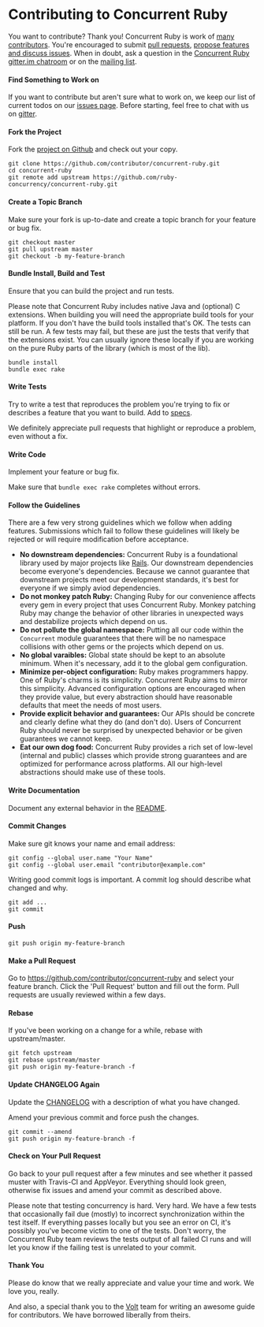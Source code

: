 # Contributing to Concurrent Ruby

You want to contribute? Thank you! Concurrent Ruby is work of [many contributors](https://github.com/ruby-concurrency/concurrent-ruby/graphs/contributors). You're encouraged to submit [pull requests](https://github.com/ruby-concurrency/concurrent-ruby/pulls), [propose features and discuss issues](https://github.com/ruby-concurrency/concurrent-ruby/issues). When in doubt, ask a question in the [Concurrent Ruby gitter.im chatroom](https://gitter.im/ruby-concurrency/concurrent-ruby) or on the [mailing list](https://groups.google.com/forum/#!forum/concurrent-ruby).

#### Find Something to Work on

If you want to contribute but aren't sure what to work on, we keep our list of current todos on our [issues page](https://github.com/ruby-concurrency/concurrent-ruby/issues). Before starting, feel free to chat with us on [gitter](https://gitter.im/ruby-concurrency/concurrent-ruby).

#### Fork the Project

Fork the [project on Github](https://github.com/ruby-concurrency/concurrent-ruby) and check out your copy.

```
git clone https://github.com/contributor/concurrent-ruby.git
cd concurrent-ruby
git remote add upstream https://github.com/ruby-concurrency/concurrent-ruby.git
```

#### Create a Topic Branch

Make sure your fork is up-to-date and create a topic branch for your feature or bug fix.

```
git checkout master
git pull upstream master
git checkout -b my-feature-branch
```

#### Bundle Install, Build and Test


Ensure that you can build the project and run tests.

Please note that Concurrent Ruby includes native Java and (optional) C extensions. When building you will need the appropriate build tools for your platform. If you don't have the build tools installed that's OK. The tests can still be run. A few tests may fail, but these are just the tests that verify that the extensions exist. You can usually ignore these locally if you are working on the pure Ruby parts of the library (which is most of the lib).

```
bundle install
bundle exec rake
```

#### Write Tests

Try to write a test that reproduces the problem you're trying to fix or describes a feature that you want to build. Add to [specs](https://github.com/ruby-concurrency/concurrent-ruby/tree/master/spec).

We definitely appreciate pull requests that highlight or reproduce a problem, even without a fix.

#### Write Code

Implement your feature or bug fix.

Make sure that `bundle exec rake` completes without errors.

#### Follow the Guidelines

There are a few very strong guidelines which we follow when adding features. Submissions which fail to follow these guidelines will likely be rejected or will require modification before acceptance.

* **No downstream dependencies:** Concurrent Ruby is a foundational library used by major projects like [Rails](http://rubyonrails.org/). Our downstream dependencies become everyone's dependencies. Because we cannot guarantee that downstream projects meet our development standards, it's best for everyone if we simply aviod dependencies.
* **Do not monkey patch Ruby:** Changing Ruby for our convenience affects every gem in every project that uses Concurrent Ruby. Monkey patching Ruby may change the behavior of other libraries in unexpected ways and destabilize projects which depend on us.
* **Do not pollute the global namespace:** Putting all our code within the `Concurrent` module guarantees that there will be no namespace collisions with other gems or the projects which depend on us.
* **No global varaibles:** Global state should be kept to an absolute minimum. When it's necessary, add it to the global gem configuration.
* **Minimize per-object configuration:** Ruby makes programmers happy. One of Ruby's charms is its simplicity. Concurrent Ruby aims to mirror this simplicity. Advanced configuration options are encouraged when they provide value, but every abstraction should have reasonable defaults that meet the needs of most users.
* **Provide explicit behavior and guarantees:** Our APIs should be concrete and clearly define what they do (and don't do). Users of Concurrent Ruby should never be surprised by unexpected behavior or be given guarantees we cannot keep.
* **Eat our own dog food:** Concurrent Ruby provides a rich set of low-level (internal and public) classes which provide strong guarantees and are optimized for performance across platforms. All our high-level abstractions should make use of these tools.

#### Write Documentation

Document any external behavior in the [README](README.md).

#### Commit Changes

Make sure git knows your name and email address:

```
git config --global user.name "Your Name"
git config --global user.email "contributor@example.com"
```

Writing good commit logs is important. A commit log should describe what changed and why.

```
git add ...
git commit
```

#### Push

```
git push origin my-feature-branch
```

#### Make a Pull Request

Go to https://github.com/contributor/concurrent-ruby and select your feature branch. Click the 'Pull Request' button and fill out the form. Pull requests are usually reviewed within a few days.

#### Rebase

If you've been working on a change for a while, rebase with upstream/master.

```
git fetch upstream
git rebase upstream/master
git push origin my-feature-branch -f
```

#### Update CHANGELOG Again

Update the [CHANGELOG](CHANGELOG.md) with a description of what you have changed.

Amend your previous commit and force push the changes.

```
git commit --amend
git push origin my-feature-branch -f
```

#### Check on Your Pull Request

Go back to your pull request after a few minutes and see whether it passed muster with Travis-CI and AppVeyor. Everything should look green, otherwise fix issues and amend your commit as described above.

Please note that testing concurrency is hard. Very hard. We have a few tests that occasionally fail due (mostly) to incorrect synchronization within the test itself. If everything passes locally but you see an error on CI, it's possibly you've become victim to one of the tests. Don't worry, the Concurrent Ruby team reviews the tests output of all failed CI runs and will let you know if the failing test is unrelated to your commit.

#### Thank You

Please do know that we really appreciate and value your time and work. We love you, really.

And also, a special thank you to the [Volt](https://github.com/voltrb/volt) team for writing an awesome guide for contributors. We have borrowed liberally from theirs.
